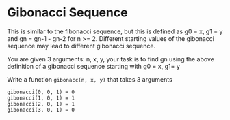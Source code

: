 # Gibonacci Sequence

This is similar to the fibonacci sequence, but this is defined as g0 = x, g1 = y and gn = gn-1 - gn-2 for n >= 2.
Different starting values of the gibonacci sequence may lead to different gibonacci sequence.

You are given 3 arguments: n, x, y, your task is to find gn using the above definition of a gibonacci sequence starting
with g0 = x, g1= y

Write a function `gibonacc(n, x, y)` that takes 3 arguments

```plain
gibonacci(0, 0, 1) = 0
gibonacci(1, 0, 1) = 1
gibonacci(2, 0, 1) = 1
gibonacci(3, 0, 1) = 0
```
